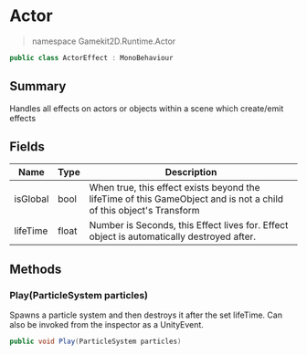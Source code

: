 # Actor
> namespace Gamekit2D.Runtime.Actor
```csharp
public class ActorEffect : MonoBehaviour
```

## Summary
Handles all effects on actors or objects within a scene which create/emit effects

## Fields
| Name     | Type  | Description                                                                                                        |
|----------|-------|--------------------------------------------------------------------------------------------------------------------|
| isGlobal | bool  | When true, this effect exists beyond the lifeTime of this GameObject and is not a child of this object's Transform |
| lifeTime | float | Number is Seconds, this Effect lives for. Effect object is automatically destroyed after. |

## Methods
### Play(ParticleSystem particles)
Spawns a particle system and then destroys it after the set lifeTime. Can also be invoked from the inspector as a UnityEvent.
```csharp
public void Play(ParticleSystem particles)
```